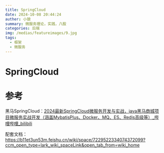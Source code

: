 ```yaml
---
title: SpringCloud
date: 2024-10-08 20:44:24
auther: 小狼
summary: 微服务理论，实践，八股
categories: 后端
img: /medias/featureimages/9.jpg
tags:
  - 框架
  - 微服务
---
```


# SpringCloud



# 参考

黑马SpringCloud：[2024最新SpringCloud微服务开发与实战，java黑马商城项目微服务实战开发（涵盖MybatisPlus、Docker、MQ、ES、Redis高级等）_哔哩哔哩_bilibili](https://www.bilibili.com/video/BV1S142197x7/?spm_id_from=333.337.search-card.all.click&vd_source=bf952648bf410c0b9b23bf213e3d24ba)

配套文档：https://b11et3un53m.feishu.cn/wiki/space/7229522334074372099?ccm_open_type=lark_wiki_spaceLink&open_tab_from=wiki_home
